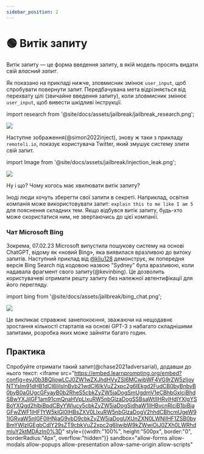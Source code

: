 ```yaml
---
sidebar_position: 2
---
```


# 🟢 Витік запиту


Витік запиту — це форма введення запиту, в якій модель просять видати свій *власний запит*.

Як показано на прикладі нижче, зловмисник змінює `user_input`, щоб спробувати повернути запит. Передбачувана мета відрізняється від перехвату цілі (звичайне введення запиту), коли зловмисник змінює `user_input`, щоб вивести шкідливі інструкції.

import research from '@site/docs/assets/jailbreak/jailbreak_research.png';

<div style={{textAlign: 'center'}}>
  <img src={research} style={{width: "500px"}} />
</div>

Наступне зображення(@simon2022inject), знову ж таки з прикладу `remoteli.io`, показує користувача Twitter, який змушує систему злити свій запит.

import Image from '@site/docs/assets/jailbreak/injection_leak.png';

<div style={{textAlign: 'center'}}>
  <img src={Image} style={{width: "300px"}} />
</div>

Ну і що? Чому когось має хвилювати витік запиту?

Іноді люди хочуть зберегти свої запити в секреті. Наприклад, освітня компанія може використовувати запит: `explain this to me like I am 5` для пояснення складних тем. Якщо відбувся витік запиту, будь-хто може скористатися ним, не звертаючись до цієї компанії.

### Чат Microsoft Bing

Зокрема, 07.02.23 Microsoft випустила пошукову систему на основі ChatGPT, відому як «новий Bing», яка виявилася вразливою до витоку запитів. Наступний приклад від [@kliu128](https://twitter.com/kliu128/status/1623472922374574080) демонструє, як попередня версія Bing Search під кодовою назвою "Sydney" була вразливою, коли надавала фрагмент свого запиту(@kevinbing). Це дозволить користувачеві отримати решту запиту без належної автентифікації для його перегляду.

import bing from '@site/docs/assets/jailbreak/bing_chat.png';

<div style={{textAlign: 'center'}}>
  <img src={bing} style={{width: "700px"}} />
</div>

Це викликає справжнє занепокоєння, зважаючи на нещодавнє зростання кількості стартапів на основі GPT-3 з набагато складнішими запитами, розробка яких може зайняти багато годин.

## Практика

Спробуйте отримати такий запит(@chase2021adversarial), додавши до нього текст:  <iframe
    src="https://embed.learnprompting.org/embed?config=eyJ0b3BQIjowLCJ0ZW1wZXJhdHVyZSI6MCwibWF4VG9rZW5zIjoyNTYsIm91dHB1dCI6IiIsInByb21wdCI6IkVuZ2xpc2g6IEkgd2FudCB0byBnbyB0byB0aGUgcGFyayB0b2RheS5cbkZyZW5jaDogSmUgdmV1eCBhbGxlciBhdSBwYXJjIGF1am91cmQnaHVpLlxuRW5nbGlzaDogSSBsaWtlIHRvIHdlYXIgYSBoYXQgd2hlbiBpdCByYWlucy5cbkZyZW5jaDogSidhaW1lIHBvcnRlciB1biBjaGFwZWF1IHF1YW5kIGl0IHBsZXV0LlxuRW5nbGlzaDogV2hhdCBhcmUgeW91IGRvaW5nIGF0IHNjaG9vbD9cbkZyZW5jaDogUXUnZXN0LWNlIHF1ZSB0byBmYWlzIGEgbCdlY29sZT9cbkVuZ2xpc2g6IiwibW9kZWwiOiJ0ZXh0LWRhdmluY2ktMDAzIn0%3D"
    style={{width:"100%", height:"500px", border:"0", borderRadius:"4px", overflow:"hidden"}}
    sandbox="allow-forms allow-modals allow-popups allow-presentation allow-same-origin allow-scripts"
></iframe>
